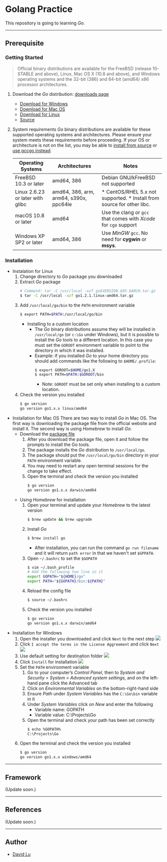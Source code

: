 # Golang Practice

This repository is going to learning *Go*.

---
## Prerequisite

### Getting Started

> Official binary distributions are available for the FreeBSD (release 10-STABLE and above), Linux, Mac OS X (10.8 and above), and Windows operating systems and the 32-bit (386) and 64-bit (amd64) x86 processor architectures.

1. Download the *Go* distribution: [downloads page](https://golang.org/dl/)
    * [Download for Windows](https://dl.google.com/go/go1.10.3.windows-amd64.msi)
    * [Download for Mac OS](https://dl.google.com/go/go1.10.3.darwin-amd64.pkg)
    * [Download for Linux](https://dl.google.com/go/go1.10.3.linux-amd64.tar.gz)
    * [Source](https://dl.google.com/go/go1.10.3.src.tar.gz)
2. System requirements
    *Go* binary distributions are available for these supported operating systems and architectures. Please ensure your system meets these requirements before proceeding. If your OS or architecture is not on the list, you may be able to [install from source](https://golang.org/doc/install/source) or [use gccgo instead](https://golang.org/doc/install/gccgo).

    | Operating Systems | Architectures | Notes |
    |---|---|---|
    | FreeBSD 10.3 or later | amd64, 386| Debian GNU/kFreeBSD not supported |
    | Linux 2.6.23 or later with glibc | amd64, 386, arm, arm64, s390x, ppc64le | * CentOS/RHEL 5.x not supported. * Install from source for other libc. |
    | macOS 10.8 or later | amd64 | Use the clang or `gcc` that comes with *Xcode* for `cgo` support
    | Windows XP SP2 or later | amd64, 386 | Use *MinGW* `gcc`. No need for **cygwin** or **msys**. |

### Installation

* Instalation for Linux
    1. Change directory to *Go* package you downloaded
    2. Extract *Go* package
        ```bash
        # Command: tar -C /usr/local -xzf go$VERSION.$OS-$ARCH.tar.gz
        $ tar -C /usr/local -xzf go1.2.1.linux-amd64.tar.gz
        ```
    3. Add `/usr/local/go/bin` to the `PATH` environment variable
        ```bash
        $ export PATH=$PATH:/usr/local/go/bin
        ```
        * Installing to a custom location
            * The *Go* binary distributions assume they will be installed in `/usr/local/go` (or `c:\Go` under Windows), but it is possible to install the *Go* tools to a different location. In this case you must set the `GOROOT` environment variable to point to the directory in which it was installed.
            * Example: if you installed *Go* to your home directory you should add commands like the following to `$HOME/.profile`:
                ```bash
                $ export GOROOT=$HOME/go1.X
                $ export PATH=$PATH:$GOROOT/bin
                ```
                * Note: `GOROOT` must be set only when installing to a custom location.
    4. Check the version you installed
        ```bash
        $ go version
        go version go1.x.x linux/amd64
        ```
* Installation for Mac OS
    There are two way to install *Go* in Mac OS. The first way is downloading the package file from the official website and install it. The second way is using *Homebrew* to install *Go*.
    * Download the [package file](https://golang.org/dl/)
        1. After you download the package file, open it and follow the prompts to install the Go tools. 
        2. The package installs the *Go* distribution to `/usr/local/go`.
        3. The package should put the `/usr/local/go/bin` directory in your `PATH` environment variable. 
        4. You may need to restart any open terminal sessions for the change to take effect.
        5. Open the terminal and check the version you installed
            ```bash
            $ go version
            go version go1.x.x darwin/amd64
            ```
    * Using *Homebrew* for installation
        1. Open your terminal and update your *Homebrew* to the latest version
            ```bash
            $ brew update && brew upgrade
            ```
        2. Install *Go*
            ```bash
            $ brew install go
            ```
            * After installation, you can run the command `go run filename` and it will return `path error` in that we haven't set `$GPPATH`.
        3. Open `~/.bashrc` to set the `$GOPATH`
            ```bash
            $ vim ~/.bash_profile
            # Add the following two line in it
            export GOPATH="${HOME}/go"
            export PATH="${GOPATH}/bin:${PATH}"
            ```
        4. Reload the config file
            ```bash
            $ source ~/.bashrc
            ```
        5. Check the version you installed
            ```bash
            $ go version
            go version go1.x.x darwin/amd64
            ```
* Installation for Windows
    1. Open the installer you downloaded and click `Next` to the next step
        ![](https://oranwind.s3.amazonaws.com/2016/Mar/go1-1458116508829.PNG)
    2. Click `I accept the terms in the License Aggreement` and click `Next`
        ![](https://oranwind.s3.amazonaws.com/2016/Mar/go2-1458116514461.PNG)
    3. Use default setting for destination folder
        ![](https://oranwind.s3.amazonaws.com/2016/Mar/go3-1458116520826.PNG)
    4. Click `Install` for installation
        ![](https://oranwind.s3.amazonaws.com/2016/Mar/go4-1458116526904.PNG)
    5. Set the `PATH` environment variable
        1. Go to your computer’s *Control Panel*, then to *System and Security* > *System* > *Advanced system settings*, and on the left-hand pane click the Advanced tab
        2. Click on *Environmental Variables* on the bottom-right-hand side
        3. Ensure *Path* under *System Variables* has the `C:\Go\bin` variable in it
        4. Under *System Variables* click on *New* and enter the following
            * Variable name: GOPATH
            * Variable value: C:\Projects\Go
        5. Open the terminal and check your path has been set correctly
            ```bash
            $ echo %GOPATH%
            C:\Projects\Go
            ```
    6. Open the terminal and check the version you installed
        ```bash
        $ go version
        go version go1.x.x windows/amd64
        ```
---
## Framework

(Update soon.)

---
## References

(Update soon.)

---
## Author

* [David Lu](https://github.com/yungshenglu)